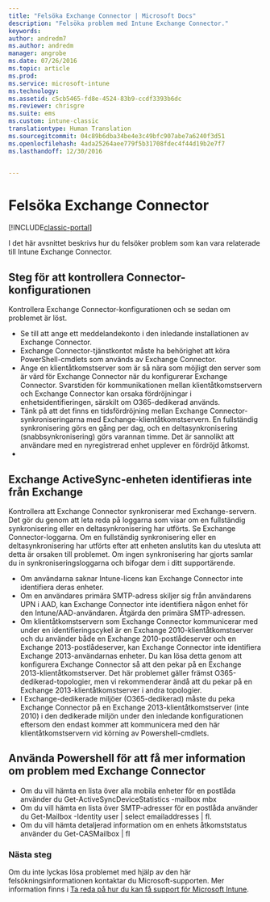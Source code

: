 ```yaml
---
title: "Felsöka Exchange Connector | Microsoft Docs"
description: "Felsöka problem med Intune Exchange Connector."
keywords: 
author: andredm7
ms.author: andredm
manager: angrobe
ms.date: 07/26/2016
ms.topic: article
ms.prod: 
ms.service: microsoft-intune
ms.technology: 
ms.assetid: c5cb5465-fd8e-4524-83b9-ccdf3393b6dc
ms.reviewer: chrisgre
ms.suite: ems
ms.custom: intune-classic
translationtype: Human Translation
ms.sourcegitcommit: 04c89b6dba34be4e3c49bfc907abe7a6240f3d51
ms.openlocfilehash: 4ada25264aee779f5b31708fdec4f44d19b2e7f7
ms.lasthandoff: 12/30/2016


---
```


# <a name="troubleshoot-the-exchange-connector"></a>Felsöka Exchange Connector

[!INCLUDE[classic-portal](../includes/classic-portal.md)]

I det här avsnittet beskrivs hur du felsöker problem som kan vara relaterade till Intune Exchange Connector.

## <a name="steps-for-checking-the-connector-configuration"></a>Steg för att kontrollera Connector-konfigurationen 

Kontrollera Exchange Connector-konfigurationen och se sedan om problemet är löst.

- Se till att ange ett meddelandekonto i den inledande installationen av Exchange Connector.
- Exchange Connector-tjänstkontot måste ha behörighet att köra PowerShell-cmdlets som används av Exchange Connector.
- Ange en klientåtkomstserver som är så nära som möjligt den server som är värd för Exchange Connector när du konfigurerar Exchange Connector. Svarstiden för kommunikationen mellan klientåtkomstservern och Exchange Connector kan orsaka fördröjningar i enhetsidentifieringen, särskilt om O365-dedikerad används.
- Tänk på att det finns en tidsfördröjning mellan Exchange Connector-synkroniseringarna med Exchange-klientåtkomstservern. En fullständig synkronisering görs en gång per dag, och en deltasynkronisering (snabbsynkronisering) görs varannan timme. Det är sannolikt att användare med en nyregistrerad enhet upplever en fördröjd åtkomst.
- 
## <a name="exchange-activesync-device-not-discovered-from-exchange"></a>Exchange ActiveSync-enheten identifieras inte från Exchange
Kontrollera att Exchange Connector synkroniserar med Exchange-servern. Det gör du genom att leta reda på loggarna som visar om en fullständig synkronisering eller en deltasynkronisering har utförts. Se Exchange Connector-loggarna. Om en fullständig synkronisering eller en deltasynkronisering har utförts efter att enheten anslutits kan du utesluta att detta är orsaken till problemet. Om ingen synkronisering har gjorts samlar du in synkroniseringsloggarna och bifogar dem i ditt supportärende.

- Om användarna saknar Intune-licens kan Exchange Connector inte identifiera deras enheter.
- Om en användares primära SMTP-adress skiljer sig från användarens UPN i AAD, kan Exchange Connector inte identifiera någon enhet för den Intune/AAD-användaren. Åtgärda den primära SMTP-adressen.
- Om klientåtkomstservern som Exchange Connector kommunicerar med under en identifieringscykel är en Exchange 2010-klientåtkomstserver och du använder både en Exchange 2010-postlådeserver och en Exchange 2013-postlådeserver, kan Exchange Connector inte identifiera Exchange 2013-användarnas enheter. Du kan lösa detta genom att konfigurera Exchange Connector så att den pekar på en Exchange 2013-klientåtkomstserver.  Det här problemet gäller främst O365-dedikerad-topologier, men vi rekommenderar ändå att du pekar på en Exchange 2013-klientåtkomstserver i andra topologier.
- I Exchange-dedikerade miljöer (O365-dedikerad) måste du peka Exchange Connector på en Exchange 2013-klientåtkomstserver (inte 2010) i den dedikerade miljön under den inledande konfigurationen eftersom den endast kommer att kommunicera med den här klientåtkomstservern vid körning av Powershell-cmdlets.


## <a name="using-powershell-to-get-more-data-on-exchange-connector-issues"></a>Använda Powershell för att få mer information om problem med Exchange Connector
- Om du vill hämta en lista över alla mobila enheter för en postlåda använder du Get-ActiveSyncDeviceStatistics -mailbox mbx
- Om du vill hämta en lista över SMTP-adresser för en postlåda använder du Get-Mailbox -Identity user | select emailaddresses | fl.
- Om du vill hämta detaljerad information om en enhets åtkomststatus använder du Get-CASMailbox <upn> | fl

### <a name="next-steps"></a>Nästa steg
Om du inte lyckas lösa problemet med hjälp av den här felsökningsinformationen kontaktar du Microsoft-supporten. Mer information finns i [Ta reda på hur du kan få support för Microsoft Intune](how-to-get-support-for-microsoft-intune.md).

